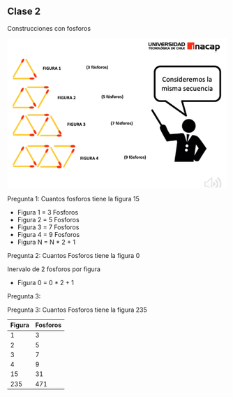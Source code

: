 ## Clase 2

Construcciones con fosforos

![fig1](2021-03-16-08-25-48.png)

Pregunta 1: Cuantos fosforos tiene la figura 15
* Figura 1 = 3 Fosforos
* Figura 2 = 5 Fosforos
* Figura 3 = 7 Fosforos
* Figura 4 = 9 Fosforos
* Figura N = N * 2 + 1

Pregunta 2: Cuantos Fosforos tiene la figura 0

Inervalo de 2 fosforos por figura

* Figura 0 = 0 * 2 + 1

Pregunta 3: 

Pregunta 3: Cuantos Fosforos tiene la figura 235

| Figura | Fosforos |
| ------ | -------- |
| 1      | 3        |
| 2      | 5        |
| 3      | 7        |
| 4      | 9        |
| 15     | 31       |
| 235    | 471      |
